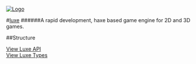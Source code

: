 
[![Logo](http://luxeengine.com/images/logo.png)](./index.html)

#[luxe]()
######A rapid development, haxe based game engine for 2D and 3D games.

##Structure

[View Luxe API](luxe/api.html)   
[View Luxe Types](luxe/types.html)   
   
&nbsp;
&nbsp;

